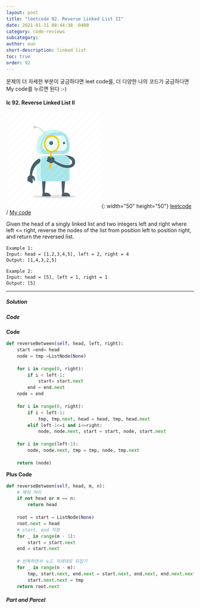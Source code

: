 ```yaml
---
layout: post
title: "leetcode 92. Reverse Linked List II"
date: 2021-01-11 08:44:38 -0400
category: code-reviews
subcategory: 
author: eun
short-description: linked list
toc: true
order: 92
---
```


문제의 더 자세한 부분이 궁금하다면 leet code를, 더 다양한 나의 코드가 궁금하다면 My code를 누르면 된다 :-)


#### lc 92. Reverse Linked List II

![Image Alt 텍스트](/assets/link.png){: width="50" height="50"} <a href="https://leetcode.com/problems/reverse-linked-list-ii/">leetcode</a>  /  <a href="" id="mycode1">  My code</a>

Given the head of a singly linked list and two integers left and right where left <= right, reverse the nodes of the list from position left to position right, and return the reversed list.

``` 
Example 1:
Input: head = [1,2,3,4,5], left = 2, right = 4
Output: [1,4,3,2,5]
```
``` 
Example 2:
Input: head = [5], left = 1, right = 1
Output: [5]
```
---
##### Solution

##### Code
**Code**
```python
def reverseBetween(self, head, left, right):
    start =end= head
    node = tmp =ListNode(None)
    
    for i in range(0, right):
        if i < left-1:
            start= start.next
        end = end.next
    node = end

    for i in range(0, right):
        if i < left-1:
            tmp, tmp.next, head = head, tmp, head.next
        elif left-1<=i and i<=right:
            node, node.next, start = start, node, start.next 
            
    for i in range(left-1):
        node, node.next, tmp = tmp, node, tmp.next 

    return (node)
```
**Plus Code**
```python
def reverseBetween(self, head, m, n):
    # 예외 처리
    if not head or m == n:
        return head

    root = start = ListNode(None)
    root.next = head
    # start, end 지정
    for _ in range(m - 1):
        start = start.next
    end = start.next

    # 반복하면서 노드 차례대로 뒤집기
    for _ in range(n - m):
        tmp, start.next, end.next = start.next, end.next, end.next.next
        start.next.next = tmp
    return root.next
```
##### Part and Parcel